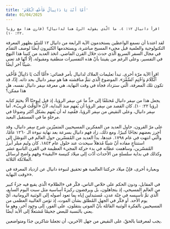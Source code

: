 ```yaml
---
title: 'أَمَّا أَنْتَ يَا دَانِيآلُ فَأَخْفِ ٱلْكَلَامَ'
date: 01/04/2025
---
```


`اقرأ دانيال ١٢: ٤. ما الّذي يقوله الربّ هنا لدانيال؟ (قارن هذا مع رؤيا ٢٢: ١٠).`

لقد اعتدنا أن نسمع الواعظين يستخدمون الآية الرابعة من دانيال ١٢ للتنبّؤ بظهور المعرفة التكنولوجية والعلمية قبل مجيء المسيح مباشرة، ويستخدمها الكثيرون أيضًا لوصف التقدّم في مجال السفر السريع الّذي حدث خلال القرن الماضي. اتخذ العديد من كتبنا هذا النهج في التفسير، وعلى الرغم من يقيننا بأنّ هذه التفسيرات منطقية ومقبولة، إلّا أنّها قد تعني شيئًا آخر أيضًا.

اقرأ الآية مرّة أخرى. تبدأ تعليمات الملاك لدانيال بأمر قضائي: «أَمَّا أَنْتَ يَا دَانِيآلُ فَأَخْفِ ٱلْكَلَامَ وَٱخْتِمِ ٱلسِّفْرَ». الموضوع الّذي تتمُّ مناقشته هنا هو سِفر دانيال بحد ذاته. إذًا، قد تكون تلك المعرفة، الّتي ستزداد فجأة في وقت النهاية، هي معرفة سِفر دانيال نفسه، هل هذا ممكن؟

يجعل هذا من سِفر دانيال مُختلفًا إلى حدٍّ ما عن سِفر الرؤيا، إذ قيل لِيوحنّا ألّا يختِمَ كتابه (رؤيا ٢٢: ١٠). كان القصد من سِفر الرؤيا أن يُفهم منذ البداية، لأنّ «ٱلْوَقْتَ قَرِيبٌ». أما سِفر دانيال، وعلى النقيض من سِفر الرؤيا، فقُصِد له أن يُفهم بشكل أكثر وضوحًا في مرحلةٍ ما في المستقبل البعيد.

على مرّ القرون، حاول العديد من المفكرين المسيحيين المتميّزين شرح سِفر دانيال، وقد أحرز بعضهم نجاحًا كبيرًا. ومع ذلك، زاد فهم دانيال بسرعة بعد نهاية نبوءة الـ ١٢٦٠ عامًا، والّتي انتهت في عام ١٧٩٨. عندها، بدأ العديد من المُفسّرين حول العالم في التوصّلِ إلى استنتاجٍ مفاده أنّ شيئًا مُذهلاً سيحدث عند حلول عام ١٨٤٣. كان وليم ميلر أبرزَ المُفسّرين، وساهمت عظاته في بدء حركة المجيء العظيمة في القرن التاسع عشر وكذلك في بداية سلسلةٍ من الأحداث أدّت إلى ميلاد كنيسة «البقية» وفهم واضح لرسائل الملائكة الثلاثة.

وبعبارة أخرى، فإنّ ميلاد حركتنا العالمية هو تحقيق لنبوءة دانيال عن ازدياد المعرفة في «وقت النهاية».

في المقابل، ودون الحكم على خلاص الناس، فكّر في «الظلام» الّذي يقبع فيه جزءٌ كبير من العالم المسيحي، إذ يتجاهلون، بل ويرفضون ركيزةً أساسية مثل سبت اليوم السابع، الّذي تمَّ تأسيسه في جنّة عدن، مُستبدلين إياه بما تعود أصوله إلى الوثنية الرومانية، أيّ يوم الأحد. أو فكّر في الجهل المُطلق بشأن الموت، إذ تؤمن الغالبية العظمى من المسيحيين بالفكرة الوثنية القائلة بأنّ الموتى ينتقلون، على الفور، إلى وجود آخر، وهو ما يعني بالنسبة للبعض جحيمًا مُشتعلًا إلى الأبد أيضًا.

يجب لمعرفتنا بالحقّ، على النقيض من جهل الآخرين، أن تجعلنا شاكرين جدًا ومتواضعين.